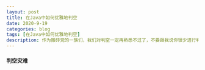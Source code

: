 ```yaml
---
layout: post
title: 在Java中如何优雅地判空
date: 2020-9-19
categories: blog
tags: [在Java中如何优雅地判空]
description: 作为搬砖党的一族们，我们对判空一定再熟悉不过了，不要跟我说你很少进行判空，除非你喜NullPointerException。不过NullPointerException对于很多猿们来说，也是Exception家族中最亲近的一员了。
---
```



#### 判空灾难


